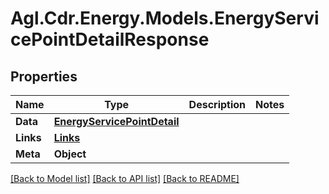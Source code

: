 # Agl.Cdr.Energy.Models.EnergyServicePointDetailResponse

## Properties

Name | Type | Description | Notes
------------ | ------------- | ------------- | -------------
**Data** | [**EnergyServicePointDetail**](EnergyServicePointDetail.md) |  | 
**Links** | [**Links**](Links.md) |  | 
**Meta** | **Object** |  | 

[[Back to Model list]](../README.md#documentation-for-models) [[Back to API list]](../README.md#documentation-for-api-endpoints) [[Back to README]](../README.md)

